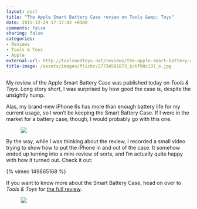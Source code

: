 ```yaml
---
layout: post
title: "The Apple Smart Battery Case review on Tools &amp; Toys"
date: 2015-12-29 17:37:02 +0100
comments: false
sharing: false
categories: 
- Reviews
- Tools & Toys
- Apple
external-url: http://toolsandtoys.net/reviews/the-apple-smart-battery-case-review/
title-image: /assets/images/flickr/27734581873_6c6f98c137_o.jpg
---
```


My review of the Apple Smart Battery Case was published today on _Tools & Toys_. Long story short, I was surprised by how good the case is, despite the unsightly hump.

Alas, my brand-new iPhone 6s has more than enough battery life for my current usage, so I won’t be keeping the Smart Battery Case. If I were in the market for a battery case, though, I would probably go with this one.

<figure class="full-width">
	<img src="/assets/images/flickr/24021675316_528f974941_o.jpg"/>
</figure>

By the way, while I was thinking about the review, I recorded a small video trying to show how to put the iPhone in and out of the case. It somehow ended up turning into a mini-review of sorts, and I’m actually quite happy with how it turned out. Check it out:

{% vimeo 149865168 %}

If you want to know more about the Smart Battery Case, head on over to _Tools & Toys_ for [the full review](http://toolsandtoys.net/reviews/the-apple-smart-battery-case-review/).

<figure class="full-width">
	<img src="/assets/images/flickr/24021663226_33edd2f571_o.jpg"/>
</figure>